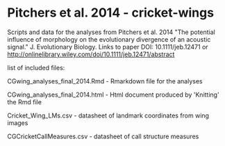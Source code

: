 Pitchers et al. 2014  - cricket-wings
=============

Scripts and data for the analyses from Pitchers et al. 2014 "The potential influence of morphology on the evolutionary divergence of an acoustic signal." J. Evolutionary Biology. 
Links to paper DOI: 10.1111/jeb.12471 or http://onlinelibrary.wiley.com/doi/10.1111/jeb.12471/abstract

list of included files:

CGwing_analyses_final_2014.Rmd	-		Rmarkdown file for the analyses

CGwing_analyses_final_2014.html	-		Html document produced by 'Knitting' the Rmd file

Cricket_Wing_LMs.csv			-		datasheet of landmark coordinates from wing images

CGCricketCallMeasures.csv		-		datasheet of call structure measures

